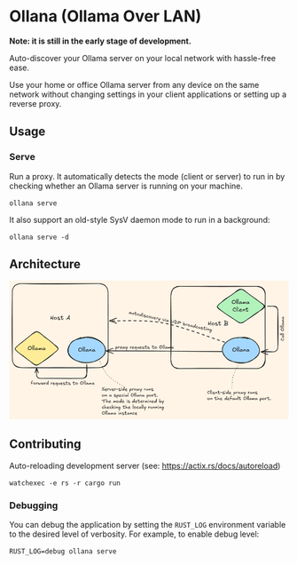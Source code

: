 # Ollana (Ollama Over LAN)

**Note: it is still in the early stage of development.**

Auto-discover your Ollama server on your local network with hassle-free ease.

Use your home or office Ollama server from any device on the same network without changing settings in your client applications or setting up a reverse proxy.

## Usage

### Serve

Run a proxy.
It automatically detects the mode (client or server) to run in by checking whether an Ollama server is running on your machine.

```shell
ollana serve
```

It also support an old-style SysV daemon mode to run in a background:
```shell
ollana serve -d
```

## Architecture

![Architecture Overview](docs/architecture-overview.png)


## Contributing

Auto-reloading development server (see: https://actix.rs/docs/autoreload)

```shell
watchexec -e rs -r cargo run
```

### Debugging

You can debug the application by setting the `RUST_LOG` environment variable to the desired level of verbosity. For example, to enable debug level:
```shell
RUST_LOG=debug ollana serve
```
